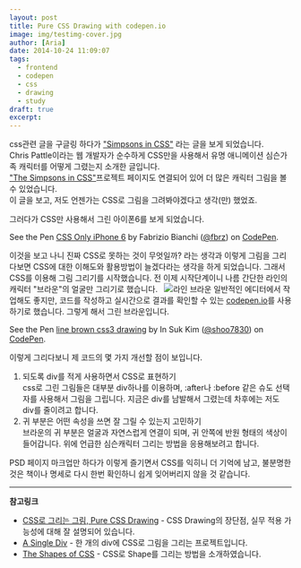 ```yaml
---
layout: post
title: Pure CSS Drawing with codepen.io
image: img/testimg-cover.jpg
author: [Aria]
date: 2014-10-24 11:09:07
tags:
  - frontend
  - codepen
  - css
  - drawing
  - study
draft: true
excerpt:
---
```


css관련 글을 구글링 하다가 ["Simpsons in CSS"](http://www.chrispattle.com/blog/simpsons-in-css/) 라는 글을 보게 되었습니다.  
Chris Pattle이라는 웹 개발자가 순수하게 CSS만을 사용해서 유명 애니메이션 심슨가족 캐릭터를 어떻게 그렸는지 소개한 글입니다.  
["The Simpsons in CSS"](http://pattle.github.io/simpsons-in-css/)프로젝트 페이지도 연결되어 있어 더 많은 캐릭터 그림을 볼 수 있었습니다.  
이 글을 보고, 저도 언젠가는 CSS로 그림을 그려봐야겠다고 생각(만) 했었죠.

그러다가 CSS만 사용해서 그린 아이폰6를 보게 되었습니다.

See the Pen [CSS Only iPhone 6](http://codepen.io/fbrz/pen/vlrnd/) by Fabrizio Bianchi ([@fbrz](http://codepen.io/fbrz)) on [CodePen](http://codepen.io).

이것을 보고 나니 진짜 CSS로 못하는 것이 무엇일까? 라는 생각과 이렇게 그림을 그리다보면 CSS에 대한 이해도와 활용방법이 늘겠다라는 생각을 하게 되었습니다. 그래서 CSS를 이용해 그림 그리기를 시작했습니다. 전 이제 시작단계이니 나름 간단한 라인의 캐릭터 "브라운"의 얼굴만 그리기로 했습니다.   ![라인 브라운](http://cfile6.uf.tistory.com/image/122ED13350319BB621F358) 일반적인 에디터에서 작업해도 좋지만, 코드를 작성하고 실시간으로 결과를 확인할 수 있는 [codepen.io](http://codepen.io/)를 사용하기로 했습니다. 그렇게 해서 그린 브라운입니다.

See the Pen [line brown css3 drawing](http://codepen.io/shoo7830/pen/jKqcv/) by In Suk Kim ([@shoo7830](http://codepen.io/shoo7830)) on [CodePen](http://codepen.io).

이렇게 그리다보니 제 코드의 몇 가지 개선할 점이 보입니다.

1.  되도록 div를 적게 사용하면서 CSS로 표현하기  
    css로 그린 그림들은 대부분 div하나를 이용하며, :after나 :before 같은 슈도 선택자를 사용해서 그림을 그립니다. 지금은 div를 남발해서 그렸는데 차후에는 저도 div를 줄이려고 합니다.
2.  귀 부분은 어떤 속성을 쓰면 잘 그릴 수 있는지 고민하기  
    브라운의 귀 부분은 얼굴과 자연스럽게 연결이 되며, 귀 안쪽에 반원 형태의 색상이 들어갑니다. 위에 언급한 심슨캐릭터 그리는 방법을 응용해보려고 합니다.

PSD 페이지 마크업만 하다가 이렇게 즐기면서 CSS를 익히니 더 기억에 남고, 불분명한 것은 책이나 명세로 다시 한번 확인하니 쉽게 잊어버리지 않을 것 같습니다.

* * *

**참고링크**

*   [CSS로 그리는 그림, Pure CSS Drawing](http://nuli.navercorp.com/sharing/blog/post/1132695) \- CSS Drawing의 장단점, 실무 적용 가능성에 대해 잘 설명되어 있습니다.
*   [A Single Div](http://a.singlediv.com/) \- 한 개의 div에 CSS로 그림을 그리는 프로젝트입니다.
*   [The Shapes of CSS](http://css-tricks.com/examples/ShapesOfCSS/) \- CSS로 Shape를 그리는 방법을 소개하였습니다.
